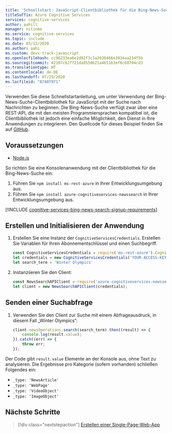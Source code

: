 ```yaml
---
title: 'Schnellstart: JavaScript-Clientbibliothek für die Bing-News-Suche'
titleSuffix: Azure Cognitive Services
services: cognitive-services
author: aahill
manager: nitinme
ms.service: cognitive-services
ms.topic: include
ms.date: 03/12/2020
ms.author: aahi
ms.custom: devx-track-javascript
ms.openlocfilehash: cc96233ea6e2d02f3c3a2036466e3934aa234f5b
ms.sourcegitcommit: 42107c62f721da8550621a4651b3ef6c68704cd3
ms.translationtype: HT
ms.contentlocale: de-DE
ms.lasthandoff: 07/29/2020
ms.locfileid: "87407971"
---
```

Verwenden Sie diese Schnellstartanleitung, um unter Verwendung der Bing-News-Suche-Clientbibliothek für JavaScript mit der Suche nach Nachrichten zu beginnen. Die Bing-News-Suche verfügt zwar über eine REST-API, die mit den meisten Programmiersprachen kompatibel ist, die Clientbibliothek ist jedoch eine einfache Möglichkeit, den Dienst in Ihre Anwendungen zu integrieren. Den Quellcode für dieses Beispiel finden Sie auf [GitHub](https://github.com/Azure-Samples/cognitive-services-node-sdk-samples/blob/master/Samples/newsSearch.js).

## <a name="prerequisites"></a>Voraussetzungen

* [Node.js](https://nodejs.org/en/)

So richten Sie eine Konsolenanwendung mit der Clientbibliothek für die Bing-News-Suche ein:
1. Führen Sie `npm install ms-rest-azure` in Ihrer Entwicklungsumgebung aus.
2. Führen Sie `npm install azure-cognitiveservices-newssearch` in Ihrer Entwicklungsumgebung aus.


[!INCLUDE [cognitive-services-bing-news-search-signup-requirements](~/includes/cognitive-services-bing-news-search-signup-requirements.md)]

## <a name="create-and-initialize-the-application"></a>Erstellen und Initialisieren der Anwendung

1. Erstellen Sie eine Instanz der `CognitiveServicesCredentials`. Erstellen Sie Variablen für Ihren Abonnementschlüssel und einen Suchbegriff.

    ```javascript
    const CognitiveServicesCredentials = require('ms-rest-azure').CognitiveServicesCredentials;
    let credentials = new CognitiveServicesCredentials('YOUR-ACCESS-KEY');
    let search_term = 'Winter Olympics'
    ```

2. Instanziieren Sie den Client:
    
    ```javascript
    const NewsSearchAPIClient = require('azure-cognitiveservices-newssearch');
    let client = new NewsSearchAPIClient(credentials);
    ```

## <a name="send-a-search-query"></a>Senden einer Suchabfrage

1. Verwenden Sie den Client zur Suche mit einem Abfrageausdruck, in diesem Fall „Winter Olympics“:
    
    ```javascript
    client.newsOperations.search(search_term).then((result) => {
        console.log(result.value);
    }).catch((err) => {
        throw err;
    });
    ```

Der Code gibt `result.value` Elemente an der Konsole aus, ohne Text zu analysieren. Die Ergebnisse pro Kategorie (sofern vorhanden) schließen Folgendes ein:

- `_type: 'NewsArticle'`
- `_type: 'WebPage'`
- `_type: 'VideoObject'`
- `_type: 'ImageObject'`

## <a name="next-steps"></a>Nächste Schritte

> [!div class="nextstepaction"]
> [Erstellen einer Single-Page-Web-App](../../tutorial-bing-news-search-single-page-app.md)
